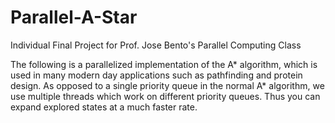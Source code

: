 # Parallel-A-Star

Individual Final Project for Prof. Jose Bento's Parallel Computing Class

The following is a parallelized implementation of the A* algorithm, which is used in many modern day applications such as pathfinding and protein design. As opposed to a single priority queue in the normal A* algorithm, we use multiple threads which work on different priority queues. Thus you can expand explored states at a much faster rate.
